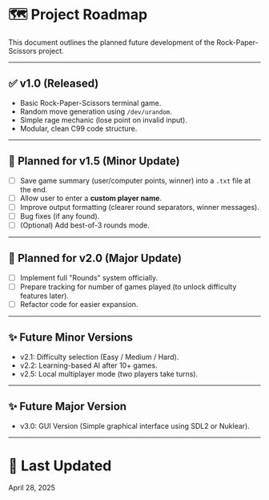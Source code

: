 # 🗺️ Project Roadmap

This document outlines the planned future development of the Rock-Paper-Scissors project.

---

## ✅ v1.0 (Released)

- Basic Rock-Paper-Scissors terminal game.
- Random move generation using `/dev/urandom`.
- Simple rage mechanic (lose point on invalid input).
- Modular, clean C99 code structure.

---

## 🚀 Planned for v1.5 (Minor Update)

- [ ] Save game summary (user/computer points, winner) into a `.txt` file at the end.
- [ ] Allow user to enter a **custom player name**.
- [ ] Improve output formatting (clearer round separators, winner messages).
- [ ] Bug fixes (if any found).
- [ ] (Optional) Add best-of-3 rounds mode.

---

## 🚀 Planned for v2.0 (Major Update)

- [ ] Implement full "Rounds" system officially.
- [ ] Prepare tracking for number of games played (to unlock difficulty features later).
- [ ] Refactor code for easier expansion.

---

## ✨ Future Minor Versions

- v2.1: Difficulty selection (Easy / Medium / Hard).
- v2.2: Learning-based AI after 10+ games.
- v2.5: Local multiplayer mode (two players take turns).

---

## ✨ Future Major Version

- v3.0: GUI Version (Simple graphical interface using SDL2 or Nuklear).

---

# 📅 Last Updated

April 28, 2025
